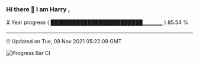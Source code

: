 ### Hi there 👋 I am Harry , 

⏳ Year progress { █████████████████████████▁▁▁▁▁ } 85.54 %

---

⏰ Updated on Tue, 09 Nov 2021 05:22:09 GMT

![Progress Bar CI](https://github.com/duykhang68/duykhang68/workflows/Progress%20Bar%20CI/badge.svg)
